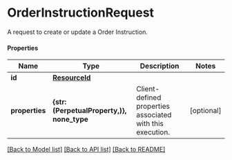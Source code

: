# OrderInstructionRequest

A request to create or update a Order Instruction.

#### Properties
Name | Type | Description | Notes
------------ | ------------- | ------------- | -------------
**id** | [**ResourceId**](ResourceId.md) |  | 
**properties** | **{str: (PerpetualProperty,)}, none_type** | Client-defined properties associated with this execution. | [optional] 

[[Back to Model list]](../README.md#documentation-for-models) [[Back to API list]](../README.md#documentation-for-api-endpoints) [[Back to README]](../README.md)

